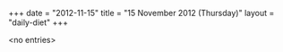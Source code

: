 +++
date = "2012-11-15"
title = "15 November 2012 (Thursday)"
layout = "daily-diet"
+++


\<no entries\>

